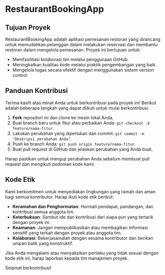 # RestaurantBookingApp

## Tujuan Proyek
RestaurantBookingApp adalah aplikasi pemesanan restoran yang dirancang untuk memudahkan pelanggan dalam melakukan reservasi dan membantu restoran dalam mengelola pemesanan. Proyek ini bertujuan untuk:
- Memfasilitasi kolaborasi tim melalui penggunaan GitHub.
- Meningkatkan kualitas kode melalui praktik pengembangan yang baik.
- Mengelola tugas secara efektif dengan menggunakan sistem version control.

## Panduan Kontribusi
Terima kasih atas minat Anda untuk berkontribusi pada proyek ini! Berikut adalah beberapa langkah yang dapat diikuti untuk mulai berkontribusi:
1. **Fork** repositori ini dan clone ke mesin lokal Anda.
2. Buat branch baru untuk fitur atau perbaikan Anda: `git checkout -b feature/nama-fitur`.
3. Lakukan perubahan yang diperlukan dan commit: `git commit -m "Deskripsi perubahan Anda"`.
4. Push ke branch Anda: `git push origin feature/nama-fitur`.
5. Buat pull request di GitHub dan jelaskan perubahan yang Anda buat.

Harap pastikan untuk menguji perubahan Anda sebelum membuat pull request dan mengikuti pedoman kode kami.

## Kode Etik
Kami berkomitmen untuk menyediakan lingkungan yang ramah dan aman bagi semua kontributor. Harap ikuti kode etik berikut:
- **Keramahan dan Penghormatan**: Hormati pendapat, pandangan, dan kontribusi semua anggota tim.
- **Keterbukaan**: Sambut ide dan kontribusi dari siapa pun yang tertarik dengan proyek ini.
- **Keamanan**: Jangan mempublikasikan atau membagikan informasi sensitif yang terkait dengan proyek atau anggota tim.
- **Kolaborasi**: Bekerjasamalah dengan sesama kontributor dan berikan umpan balik yang konstruktif.

Jika Anda mengalami atau menyaksikan perilaku yang tidak sesuai dengan kode etik ini, harap laporkan kepada tim manajemen proyek.

Selamat berkontribusi!
